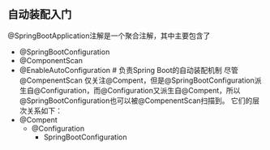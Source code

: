 ## 自动装配入门
@SpringBootApplication注解是一个聚合注解，其中主要包含了
- @SpringBootConfiguration
- @ComponentScan
- @EnableAutoConfiguration # 负责Spring Boot的自动装配机制
尽管@CompenentScan 仅关注@Compent，但是@SpringBootConfiguration派生自@Configuration，而@Configuration又派生自@Compent，所以@SpringBootConfiguration也可以被@CompenentScan扫描到。
它们的层次关系如下：
- @Compent
    - @Configuration
        - SpringBootConfiguration
